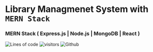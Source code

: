 # Library Managmenet System with `MERN Stack`
### MERN Stack ( Express.js | Node.js | MongoDB | React )
![Lines of code](https://img.shields.io/tokei/lines/github/induwarauthsara/lms?color=purple&label=Total%20Lines)
![visitors](https://visitor-badge.laobi.icu/badge?page_id=induwarauthsara/lms) 
![Github](https://img.shields.io/github/followers/induwarauthsara?label=Follow&style=social)
